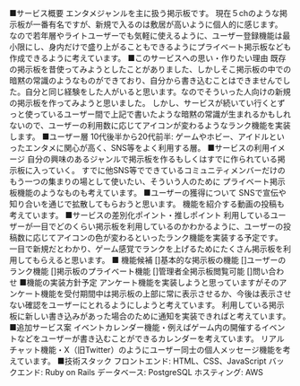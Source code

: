 ■サービス概要
エンタメジャンルを主に扱う掲示板です。
現在５chのような掲示板が一番有名ですが、新規で入るのは敷居が高いように個人的に感じます。
なので若年層やライトユーザーでも気軽に使えるように、ユーザー登録機能は最小限にし、身内だけで盛り上がることもできるようにプライベート掲示板なども作成できるように考えています。
■このサービスへの思い・作りたい理由
既存の掲示板を昔使ってみようとしたことがありました、しかしそこ掲示板の中での暗黙の常識のようなものができており、自分から書き込むことはできませんでした。自分と同じ経験をした人がいると思います。なのでそういった人向けの新規の掲示板を作ってみようと思いました。
しかし、サービスが続いてい行くとずっと使っているユーザー間で上記で書いたような暗黙の常識が生まれるかもしれないので、ユーザーの利用数に応じてアイコンが変わるようなランク機能を実装します。
■ユーザー層
10代後半から20代前半: ゲームやホビー、アイドルといったエンタメに関心が高く、SNS等をよく利用する層。
■サービスの利用イメージ
自分の興味のあるジャンルで掲示板を作るもしくはすでに作られている掲示板に入っていく。
すでに他SNS等でできているコミュニティメンバーだけのもう一つの集まりの場として使いたい、そういう人のために
プライベート掲示板機能のようなものも考えています。
■ユーザーの獲得について
SNSで宣伝や知り合いを通じで拡散してもらおうと思います。
機能を紹介する動画の投稿も考えています。
■サービスの差別化ポイント・推しポイント
利用しているユーザーが一目でどのくらい掲示板を利用しているのかわかるように、ユーザーの投稿数に応じてアイコンの色が変わるといったランク機能を実装する予定です。
一目で新規だとわかり、ゲーム感覚でランクを上げるためにたくさん掲示板を利用してもらえると思います。
■ 機能候補
[]基本的な掲示板の機能
[]ユーザーのランク機能
[]掲示板のプライベート機能
[]管理者全掲示板閲覧可能
[]問い合わせ
■機能の実装方針予定
アンケート機能を実装しようと思っていますがそのアンケート機能を受付期間中は掲示板の上部に常に表示させるか、今後は表示させない確認をユーザーにとれるようにしようと考えています。
利用している掲示板に新しい書き込みがあった場合のために通知を実装できればと考えています。
■追加サービス案
イベントカレンダー機能・例えばゲーム内の開催するイベントなどをユーザーが書き込むことができるカレンダーを考えています。
リアルチャット機能・X（旧Twitter）のようにユーザー同士の個人メッセージ機能を考えています。
■技術スタック
フロントエンド: HTML、CSS、JavaScript
バックエンド: Ruby on Rails
データベース: PostgreSQL
ホスティング: AWS
